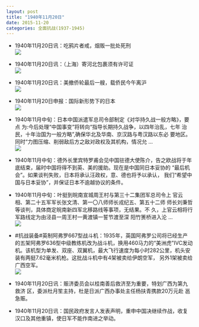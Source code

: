 ```yaml
---
layout: post
title: "1940年11月20日"
date: 2015-11-20
categories: 全面抗战(1937-1945)
---
```


<meta name="referrer" content="no-referrer" />

- 1940年11月20日讯：吃鸦片者戒，烟贩一批处死刑 <br/><img src="https://ww1.sinaimg.cn/large/aca367d8jw1ey7uovmp2rj20fr0bzq4j.jpg" />

- 1940年11月20日讯：（上海）寄河北包裹须有许可证 <br/><img src="https://ww2.sinaimg.cn/large/aca367d8jw1ey7sxz0jn5j209h070wfi.jpg" />

- 1940年11月20日讯：美撤侨轮最后一艘，载侨民今午离沪 <br/><img src="https://ww4.sinaimg.cn/large/aca367d8jw1ey7r88svwoj20ke0hljwb.jpg" />

- 1940年11月20日申报：国际新形势下的日本 <br/><img src="https://ww1.sinaimg.cn/large/aca367d8jw1ey7phnfmq2j20mj0yj4gi.jpg" />

- 1940年11月中旬：日本中国派遣军总司令部制定《对华持久战一般方略》，要点 为:今后处理“中国事变”将转向“指导长期持久战争，以四年治乱，七年 治民，十年治国为一般方略”,确保华北及华南、京汉路与粤汉路以东必 要地区。同时“力图压缩、削弱敌后方之敌对政权及其机构，情况允 ...  <br/><img src="https://ww2.sinaimg.cn/large/aca367d8jw1ey7jpodguwj20c80ay0u6.jpg" />

- 1940年11月中旬：德外长里宾特罗甫会见中国驻德大使陈介，告之欧战将于年 底结束，届时中国将得不到英、美的援助。现在是中国同日本妥协的 “最后机会”。如果谈判失败，日本将承认汪政权，意、德也将予以承认， 我们“希望中国与日本妥协”，并保证日本不逾越协议的条件。 

- 1940年11月中旬：叶挺到皖南宣城周王村与第三十二集团军总司令上 官云相、第二十五军军长张文清、第一〇八师师长戎纪五、第五十二师 师长刘秉哲等谈判，具体商定皖南新四军北移路线等事项，无结果。不 久，上官云相将行军路线定为由泾县一周王村一黄渡镇一誓节渡至深 阳竹箦桥进入沦 ...  <br/><img src="https://ww1.sinaimg.cn/large/aca367d8jw1ey79apmyv5j20c80ay401.jpg" />

- #抗战装备#英制阿弗罗667型战斗机：1935年，英国阿弗罗公司将已经生产的五架阿弗罗636型中级教练机改为战斗机，换用460马力的“美洲虎”ⅣC发动机。该机型为单发、双座、双翼机，最大飞行速度为每小时282公里，机头安装有两挺7.62毫米机枪。这批战斗机中有4架被卖给伊朗空军， 另外1架被卖给广西空军。 <br/><img src="https://ww2.sinaimg.cn/large/aca367d8jw1ey77k5adquj208c0jkabv.jpg" />

- 1940年11月20日讯：赈济委员会以桂南善后救济至为重要，特划广西为第九救济 区，委派杜月笙主持，杜是日派广西办事处主任杨扶青携款20万元赴 邕急赈。 

- 1940年11月20日讯：国民政府发言人发表声明，重申中国决继续作战，收复汉口及其他重镇，使日军不能作南进之举动。 

